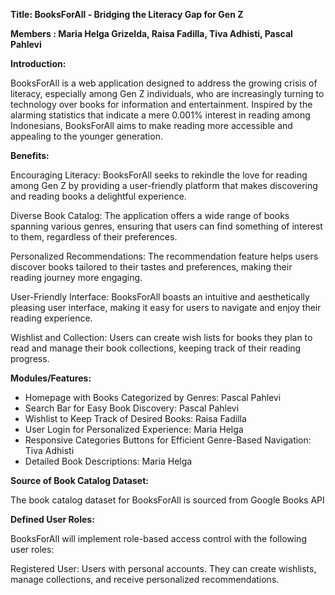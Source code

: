 **Title: BooksForAll - Bridging the Literacy Gap for Gen Z**

**Members : Maria Helga Grizelda, Raisa Fadilla, Tiva Adhisti, Pascal Pahlevi**

**Introduction:**

BooksForAll is a web application designed to address the growing crisis of literacy, especially among Gen Z individuals, who are increasingly turning to technology over books for information and entertainment. Inspired by the alarming statistics that indicate a mere 0.001% interest in reading among Indonesians, BooksForAll aims to make reading more accessible and appealing to the younger generation.

**Benefits:**

Encouraging Literacy: BooksForAll seeks to rekindle the love for reading among Gen Z by providing a user-friendly platform that makes discovering and reading books a delightful experience.

Diverse Book Catalog: The application offers a wide range of books spanning various genres, ensuring that users can find something of interest to them, regardless of their preferences.

Personalized Recommendations: The recommendation feature helps users discover books tailored to their tastes and preferences, making their reading journey more engaging.

User-Friendly Interface: BooksForAll boasts an intuitive and aesthetically pleasing user interface, making it easy for users to navigate and enjoy their reading experience.

Wishlist and Collection: Users can create wish lists for books they plan to read and manage their book collections, keeping track of their reading progress.

**Modules/Features:**

- Homepage with Books Categorized by Genres: Pascal Pahlevi
- Search Bar for Easy Book Discovery: Pascal Pahlevi
- Wishlist to Keep Track of Desired Books: Raisa Fadilla
- User Login for Personalized Experience: Maria Helga
- Responsive Categories Buttons for Efficient Genre-Based Navigation: Tiva Adhisti
- Detailed Book Descriptions: Maria Helga

**Source of Book Catalog Dataset:**

The book catalog dataset for BooksForAll is sourced from Google Books API 

**Defined User Roles:**

BooksForAll will implement role-based access control with the following user roles:

Registered User: Users with personal accounts. They can create wishlists, manage collections, and receive personalized recommendations.




